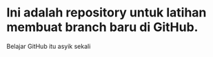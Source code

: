 # Ini adalah repository untuk latihan membuat branch baru di GitHub.
Belajar GitHub itu asyik sekali